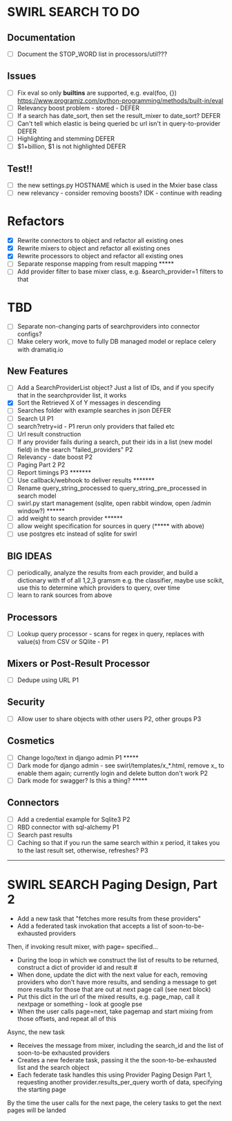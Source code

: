 # SWIRL SEARCH TO DO

## Documentation
- [ ] Document the STOP_WORD list in processors/util???

## Issues
- [ ] Fix eval so only __builtins__ are supported, e.g. eval(foo, {}) 
https://www.programiz.com/python-programming/methods/built-in/eval
- [ ] Relevancy boost problem - stored - DEFER
- [ ] If a search has date_sort, then set the result_mixer to date_sort? DEFER
- [ ] Can't tell which elastic is being queried bc url isn't in query-to-provider DEFER
- [ ] Highlighting and stemming DEFER
- [ ] $1+billion, $1 is not highlighted DEFER

## Test!!
- [ ] the new settings.py HOSTNAME which is used in the Mxier base class
- [ ] new relevancy - consider removing boosts? IDK - continue with reading

# Refactors
- [X] Rewrite connectors to object and refactor all existing ones
- [X] Rewrite mixers to object and refactor all existing ones
- [X] Rewrite processors to object and refactor all existing ones
- [ ] Separate response mapping from result mapping *****
- [ ] Add provider filter to base mixer class, e.g. &search_provider=1 filters to that

# TBD
- [ ] Separate non-changing parts of searchproviders into connector configs?
- [ ] Make celery work, move to fully DB managed model or replace celery with dramatiq.io

## New Features
- [ ] Add a SearchProviderList object? Just a list of IDs, and if you specify that in the searchprovider list, it works
- [X] Sort the Retrieved X of Y messages in descending
- [ ] Searches folder with example searches in json DEFER
- [ ] Search UI P1
- [ ] search?retry=id - P1 rerun only providers that failed etc
- [ ] Url result construction
- [ ] If any provider fails during a search, put their ids in a list (new model field) in the search "failed_providers" P2
- [ ] Relevancy - date boost P2
- [ ] Paging Part 2 P2
- [ ] Report timings P3 *******
- [ ] Use callback/webhook to deliver results *******
- [ ] Rename query_string_processed to query_string_pre_processed in search model
- [ ] swirl.py start management (sqlite, open rabbit window, open /admin window?) ******
- [ ] add weight to search provider ****** 
- [ ] allow weight specification for sources in query (***** with above)
- [ ] use postgres etc instead of sqlite for swirl

## BIG IDEAS
- [ ] periodically, analyze the results from each provider, and build a dictionary with tf of all 1,2,3 gramsm e.g. the classifier, maybe use scikit, use this to determine which providers to query, over time
- [ ] learn to rank sources from above

## Processors
- [ ] Lookup query processor - scans for regex in query, replaces with value(s) from CSV or SQlite - P1
 
## Mixers or Post-Result Processor
- [ ] Dedupe using URL P1

## Security
- [ ] Allow user to share objects with other users P2, other groups P3

## Cosmetics
- [ ] Change logo/text in django admin P1 *****
- [ ] Dark mode for django admin - see swirl/templates/x_*.html, remove x_ to enable them again; currently login and delete button don't work P2
- [ ] Dark mode for swagger? Is this a thing? *****

## Connectors
- [ ] Add a credential example for Sqlite3 P2
- [ ] RBD connector with sql-alchemy P1
- [ ] Search past results 
- [ ] Caching so that if you run the same search within x period, it takes you to the last result set, otherwise, refreshes? P3

--------------

# SWIRL SEARCH Paging Design, Part 2

* Add a new task that "fetches more results from these providers"
* Add a federated task invokation that accepts a list of soon-to-be-exhausted providers

Then, if invoking result mixer, with page= specified...

* During the loop in which we construct the list of results to be returned, construct a dict of provider id and result #
* When done, update the dict with the next value for each, removing providers who don't have more results, and sending a message to get more results for those that are out at next page call (see next block)
* Put this dict in the url of the mixed results, e.g. page_map, call it nextpage or something - look at google pse
* When the user calls page=next, take pagemap and start mixing from those offsets, and repeat all of this

Async, the new task

* Receives the message from mixer, including the search_id and the list of soon-to-be exhausted providers
* Creates a new federate task, passing it the the soon-to-be-exhausted list and the search object
* Each federate task handles this using Provider Paging Design Part 1, requesting another provider.results_per_query worth of data, specifying the starting page

By the time the user calls for the next page, the celery tasks to get the next pages will be landed